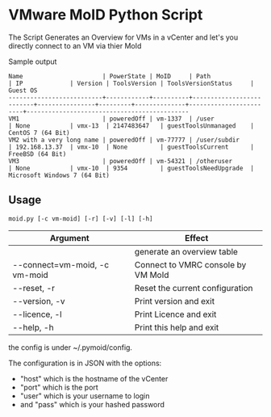 # VMware MoID Python Script

The Script Generates an Overview for VMs in a vCenter and let's you directly connect to an VM via thier MoId

Sample output
```
Name                      | PowerState | MoID     | Path                     | IP             | Version | ToolsVersion | ToolsVersionStatus     | Guest OS                                    
--------------------------+------------+----------+--------------------------+----------------+---------+--------------+------------------------+---------------------------------------------
VM1                       | poweredOff | vm-1337  | /user                    | None           | vmx-13  | 2147483647   | guestToolsUnmanaged    | CentOS 7 (64 Bit)                           
VM2 with a very long name | poweredOff | vm-77777 | /user/subdir             | 192.168.13.37  | vmx-10  | None         | guestToolsCurrent      | FreeBSD (64 Bit)                            
VM3                       | poweredOff | vm-54321 | /otheruser               | None           | vmx-10  | 9354         | guestToolsNeedUpgrade  | Microsoft Windows 7 (64 Bit)                
```
## Usage
```
moid.py [-c vm-moid] [-r] [-v] [-l] [-h]
```
| Argument | Effect |
|----------|--------|
| |generate an overview table|
|--connect=vm-moid, -c vm-moid|Connect to VMRC console by VM MoId|
|--reset, -r|Reset the current configuration|
|--version, -v|Print version and exit|
|--licence, -l|Print Licence and exit|
|--help, -h|Print this help and exit|
    
the config is under ~/.pymoid/config.

The configuration is in JSON with the options:
 - "host" which is the hostname of the vCenter
 - "port" which is the port
 - "user" which is your username to login
 - and "pass" which is your hashed password

